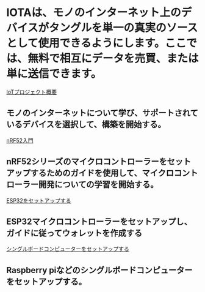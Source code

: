 # IOTAは、モノのインターネット上のデバイスがタングルを単一の真実のソースとして使用できるようにします。ここでは、無料で相互にデータを売買、または単に送信できます。
<!-- # IOTA allows devices on the Internet of Things to use the Tangle as a single source of truth, where they can buy, sell, or simply send data among each other for zero fees. -->

[IoTプロジェクト概要](/0.1/introduction/overview.md)
## モノのインターネットについて学び、サポートされているデバイスを選択して、構築を開始する。

[nRF52入門](/0.1/nrf52/introduction/get-started.md)
## nRF52シリーズのマイクロコントローラーをセットアップするためのガイドを使用して、マイクロコントローラー開発についての学習を開始する。

[ESP32をセットアップする](/0.1/esp32/introduction/get-started.md)
## ESP32マイクロコントローラーをセットアップし、ガイドに従ってウォレットを作成する

[シングルボードコンピューターをセットアップする](/0.1/sbc/introduction/get-started.md)
## Raspberry piなどのシングルボードコンピューターをセットアップする。
